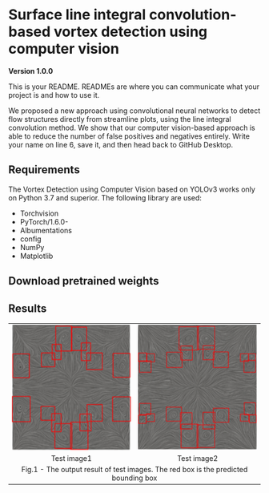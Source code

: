 # Surface line integral convolution-based vortex detection using computer vision
**Version 1.0.0**

This is your README. READMEs are where you can communicate what your project is and how to use it.

We proposed a new approach using convolutional neural networks to detect flow structures directly from streamline plots, using the line integral convolution method. We show that our computer vision-based approach is able to reduce the number of false positives and negatives entirely.
Write your name on line 6, save it, and then head back to GitHub Desktop.

## Requirements
The Vortex Detection using Computer Vision based on YOLOv3 works only on Python 3.7 and superior. The following library are used:
*	Torchvision
*	PyTorch/1.6.0-
*	Albumentations
*	config
*	NumPy
*	Matplotlib

## Download pretrained weights

## Results
<table align="center" style="border: 0"> 
  <tr>
		<td><img src="testimage1.png" height="250" width="250" style="border: 0">    
    </td>
    <td><img src="testimage2.png" height="250" width="250" style="border: 0">    
    </td>

 </tr>
	<tr align="center" >
	<td><center>Test image1</center></td>
    <td><center>Test image2</center></td>

  </tr>
  <tr align="center">
    <td colspan="2" >Fig.1 - The output result of test images. The red box is the predicted bounding box</td>
  </tr>	
 </table>


